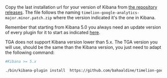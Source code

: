 Copy the last installation url for your version of Kibana from [the repository releases](https://github.com/bahaaldine/timelion-google-analytics/releases/latest). The file follows the naming `timelion-google-analytics-major.minor.patch.zip` where the version indicated it's the one in Kibana.

Remember that starting from Kibana 5.0 you always need an update version of every plugin for it to start as indicated [here](https://siren.solutions/in-kibana-5-all-your-plugins-will-break-at-each-and-every-update/).

TGA does not support Kibana version lower than 5.x. The TGA version you will use, should be the same than the Kibana version, you just need to adapt the following command:

```sh
#Kibana >= 5.x

./bin/kibana-plugin install  https://github.com/bahaaldine/timelion-google-analytics/releases/download/version_name/timelion-google-major.minor.patch.zip

```